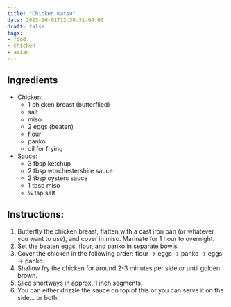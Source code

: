 ```yaml
---
title: "Chicken Katsu"
date: 2023-10-01T12:38:31-04:00
draft: false
tags:
- food
- chicken
- asian
---
```


## Ingredients
- Chicken:
    - 1 chicken breast (butterflied)
    - salt
    - miso
    - 2 eggs (beaten)
    - flour
    - panko
    - oil for frying
- Sauce:
    - 3 tbsp ketchup
    - 2 tbsp worchestershire sauce
    - 2 tbsp oysters sauce
    - 1 tbsp miso
    - &frac14; tsp salt

## Instructions:
1. Butterfly the chicken breast, flatten with a cast iron pan (or whatever you want to use), and cover in miso. Marinate for 1 hour to overnight.
1. Set the beaten eggs, flour, and panko in separate bowls.
1. Cover the chicken in the following order: flour -> eggs -> panko -> eggs -> panko.
1. Shallow fry the chicken for around 2-3 minutes per side or until golden brown.
1. Slice shortways in approx. 1 inch segments.
1. You can either drizzle the sauce on top of this or you can serve it on the side... or both.
